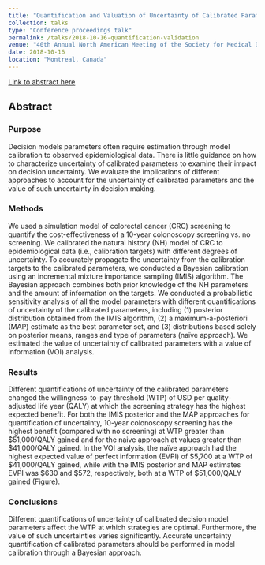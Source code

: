 ```yaml
---
title: "Quantification and Valuation of Uncertainty of Calibrated Parameters in Decision Models"
collection: talks
type: "Conference proceedings talk"
permalink: /talks/2018-10-16-quantification-validation
venue: "40th Annual North American Meeting of the Society for Medical Decision Making"
date: 2018-10-16
location: "Montreal, Canada"
---
```


[Link to abstract here](https://smdm.confex.com/smdm/2018/meetingapp.cgi/Paper/12194)

## Abstract

### Purpose  
Decision models parameters often require estimation through model calibration to observed epidemiological data. There is little guidance on how to characterize uncertainty of calibrated parameters to examine their impact on decision uncertainty. We evaluate the implications of different approaches to account for the uncertainty of calibrated parameters and the value of such uncertainty in decision making.

### Methods  
We used a simulation model of colorectal cancer (CRC) screening to quantify the cost-effectiveness of a 10-year colonoscopy screening vs. no screening. We calibrated the natural history (NH) model of CRC to epidemiological data (i.e., calibration targets) with different degrees of uncertainty. To accurately propagate the uncertainty from the calibration targets to the calibrated parameters, we conducted a Bayesian calibration using an incremental mixture importance sampling (IMIS) algorithm. The Bayesian approach combines both prior knowledge of the NH parameters and the amount of information on the targets. We conducted a probabilistic sensitivity analysis of all the model parameters with different quantifications of uncertainty of the calibrated parameters, including (1) posterior distribution obtained from the IMIS algorithm, (2) a maximum-a-posteriori (MAP) estimate as the best parameter set, and (3) distributions based solely on posterior means, ranges and type of parameters (naïve approach). We estimated the value of uncertainty of calibrated parameters with a value of information (VOI) analysis.

### Results  
Different quantifications of uncertainty of the calibrated parameters changed the willingness-to-pay threshold (WTP) of USD per quality-adjusted life year (QALY) at which the screening strategy has the highest expected benefit. For both the IMIS posterior and the MAP approaches for quantification of uncertainty, 10-year colonoscopy screening has the highest benefit (compared with no screening) at WTP greater than <span>&#36;</span>51,000/QALY gained and for the naive approach at values greater than <span>&#36;</span>41,000/QALY gained. In the VOI analysis, the naïve approach had the highest expected value of perfect information (EVPI) of <span>&#36;</span>5,700 at a WTP of <span>&#36;</span>41,000/QALY gained, while with the IMIS posterior and MAP estimates EVPI was <span>&#36;</span>630 and <span>&#36;</span>572, respectively, both at a WTP of <span>&#36;</span>51,000/QALY gained (Figure).

### Conclusions  
Different quantifications of uncertainty of calibrated decision model parameters affect the WTP at which strategies are optimal. Furthermore, the value of such uncertainties varies significantly. Accurate uncertainty quantification of calibrated parameters should be performed in model calibration through a Bayesian approach.
